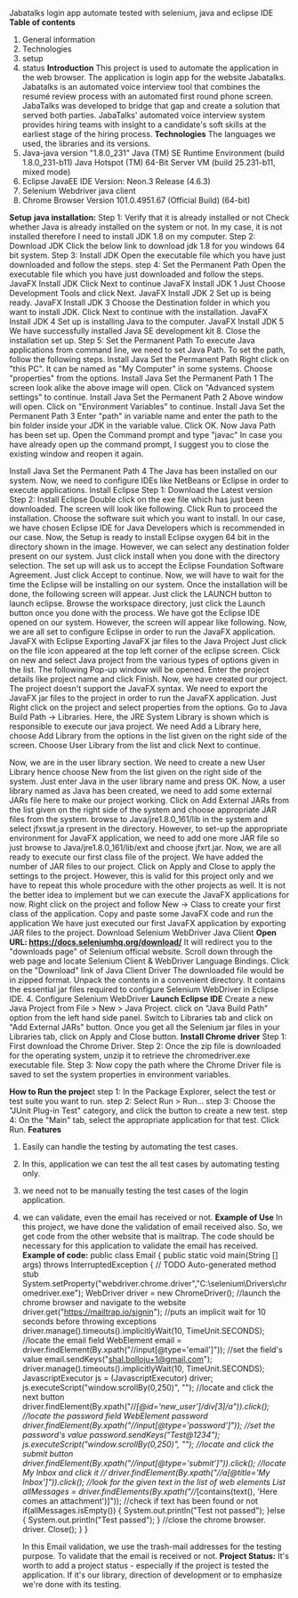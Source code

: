 Jabatalks login app automate tested with selenium, java and eclipse IDE 
 **Table of contents**
1. General information
2. Technologies
3. setup
4. status
  **Introduction**
This project is used to automate the application in the web browser. The application is login app for the website Jabatalks. Jabatalks is an automated voice interview tool that combines the resumé review process with an automated first round phone screen. JabaTalks was developed to bridge that gap and create a solution that served both parties. JabaTalks' automated voice interview system provides hiring teams with insight to a candidate's soft skills at the earliest stage of the hiring process.
**Technologies**
The languages we used, the libraries and its versions. 
1. Java-java version "1.8.0_231"
   Java (TM) SE Runtime Environment (build 1.8.0_231-b11)
   Java Hotspot (TM) 64-Bit Server VM (build 25.231-b11, mixed mode)
2. Eclipse JavaEE IDE 
   Version: Neon.3 Release (4.6.3)
3. Selenium Webdriver java client
4. Chrome Browser
   Version 101.0.4951.67 (Official Build) (64-bit)
 
**Setup**
**java installation:**
Step 1: Verify that it is already installed or not
 Check whether Java is already installed on the system or not. In my case, it is not installed         therefore I need to install JDK 1.8 on my computer.
Step 2: Download JDK
   Click the below link to download jdk 1.8 for you windows 64 bit system.
Step 3: Install JDK
 Open the executable file which you have just downloaded and follow the steps.
step 4: Set the Permanent Path
 Open the executable file which you have just downloaded and follow the steps.
JavaFX Install JDK
Click Next to continue
JavaFX Install JDK 1
Just Choose Development Tools and click Next.
JavaFX Install JDK 2
Set up is being ready.
JavaFX Install JDK 3
Choose the Destination folder in which you want to install JDK. Click Next to continue with the installation.
JavaFX Install JDK 4
Set up is installing Java to the computer.
JavaFX Install JDK 5
We have successfully installed Java SE development kit 8. Close the installation set up.
Step 5: Set the Permanent Path
To execute Java applications from command line, we need to set Java Path. To set the path, follow the following steps.
Install Java Set the Permanent Path
Right click on "this PC". It can be named as "My Computer" in some systems. Choose "properties" from the options.
Install Java Set the Permanent Path 1
The screen look alike the above image will open. Click on "Advanced system settings" to continue.
 Install Java Set the Permanent Path 2
Above window will open. Click on "Environment Variables" to continue.
Install Java Set the Permanent Path 3
Enter "path" in variable name and enter the path to the bin folder inside your JDK in the variable value. Click OK.
Now Java Path has been set up. Open the Command prompt and type "javac" In case you have already open up the command prompt, I suggest you to close the existing window and reopen it again.

 Install Java Set the Permanent Path 4
The Java has been installed on our system. Now, we need to configure IDEs like NetBeans or Eclipse in order to execute applications.
Install Eclipse
Step 1: Download the Latest version
Step 2: Install Eclipse
Double click on the exe file which has just been downloaded. The screen will look like following. Click Run to proceed the installation.
Choose the software suit which you want to install. In our case, we have chosen Eclipse IDE for Java Developers which is recommended in our case.
Now, the Setup is ready to install Eclipse oxygen 64 bit in the directory shown in the image. However, we can select any destination folder present on our system. Just click install when you done with the directory selection.
The set up will ask us to accept the Eclipse Foundation Software Agreement. Just click Accept to continue.
Now, we will have to wait for the time the Eclipse will be installing on our system. Once the installation will be done, the following screen will appear. Just click the LAUNCH button to launch eclipse.
Browse the workspace directory, just click the Launch button once you done with the process.
We have got the Eclipse IDE opened on our system. However, the screen will appear like following. Now, we are all set to configure Eclipse in order to run the JavaFX application.
JavaFX with Eclipse
Exporting JavaFX jar files to the Java Project
Just click on the file icon appeared at the top left corner of the eclipse screen. Click on new and select Java project from the various types of options given in the list.
The following Pop-up window will be opened. Enter the project details like project name and click Finish.
Now, we have created our project. The project doesn't support the JavaFX syntax. We need to export the JavaFX jar files to the project in order to run the JavaFX application.
Just Right click on the project and select properties from the options.
Go to Java Build Path → Libraries. Here, the JRE System Library is shown which is responsible to execute our java project. We need Add a Library here, choose Add Library from the options in the list given on the right side of the screen.
Choose User Library from the list and click Next to continue.

Now, we are in the user library section. We need to create a new User Library hence choose New from the list given on the right side of the system.
Just enter Java in the user library name and press OK.
Now, a user library named as Java has been created, we need to add some external JARs file here to make our project working.
Click on Add External JARs from the list given on the right side of the system and choose appropriate JAR files from the system.
browse to Java/jre1.8.0_161/lib in the system and select jfxswt.ja rpresent in the directory. However, to set-up the appropriate environment for JavaFX application, we need to add one more JAR file so just browse to Java/jre1.8.0_161/lib/ext and choose jfxrt.jar.
Now, we are all ready to execute our first class file of the project. We have added the number of JAR files to our project. Click on Apply and Close to apply the settings to the project.
However, this is valid for this project only and we have to repeat this whole procedure with the other projects as well. It is not the better idea to implement but we can execute the JavaFX applications for now.
Right click on the project and follow New → Class to create your first class of the application. Copy and paste some JavaFX code and run the application
We have just executed our first JavaFX application by exporting JAR files to the project.
Download Selenium WebDriver Java Client
**Open URL: https://docs.seleniumhq.org/download/**
It will redirect you to the "downloads page" of Selenium official website.
Scroll down through the web page and locate Selenium Client & WebDriver Language Bindings.
Click on the "Download" link of Java Client Driver
The downloaded file would be in zipped format. Unpack the contents in a convenient directory. It contains the essential jar files required to configure Selenium WebDriver in Eclipse IDE.
4. Configure Selenium WebDriver
**Launch Eclipse IDE**
Create a new Java Project from File > New > Java Project.
click on "Java Build Path" option from the left hand side panel.
Switch to Libraries tab and click on "Add External JARs" button.
Once you get all the Selenium jar files in your Libraries tab, click on Apply and Close button.
**Install Chrome driver**
Step 1: First download the Chrome Driver.
Step 2: Once the zip file is downloaded for the operating system, unzip it to retrieve the chromedriver.exe executable file.
Step 3: Now copy the path where the Chrome Driver file is saved to set the system properties in environment variables.

**How to Run the projec**t
step 1: In the Package Explorer, select the test or test suite you want to run.
step 2: Select Run > Run...
step 3: Choose the "JUnit Plug-in Test" category, and click the button to create a new test.
step 4: On the "Main" tab, select the appropriate application for that test.
Click Run.
**Features**
1. Easily can handle the testing by automating the test cases.
2. In this, application we can test the all test cases by automating testing only.
3. we need not to be manually testing the test cases of the login application.
4. we can validate, even the email has received or not.
**Example of Use**
In this project, we have done the validation of email received also. So, we get code from the other website that is mailtrap. The code should be necessary for this application to validate the email has received.
**Example of code:**
public class Email {
public static void main(String [] args) throws InterruptedException {
		// TODO Auto-generated method stub
System.setProperty("webdriver.chrome.driver","C:\\selenium\\Drivers\\chromedriver.exe");
  WebDriver driver = new ChromeDriver();
             //launch the chrome browser and navigate to the website
	      driver.get("https://mailtrap.io/signin");
	      //puts an implicit wait for 10 seconds before throwing exceptions
	      driver.manage().timeouts().implicitlyWait(10, TimeUnit.SECONDS);
                               //locate the email field
	      	WebElement email = driver.findElement(By.xpath("//input[@type='email']"));
                            //set the field's value
	      	email.sendKeys("shal.bolloju+1@gmail.com");
	      	driver.manage().timeouts().implicitlyWait(10, TimeUnit.SECONDS);
                            JavascriptExecutor js = (JavascriptExecutor) driver;
	      	js.executeScript("window.scrollBy(0,250)", "");
	      	//locate and click the next button
	             driver.findElement(By.xpath("//*[@id='new_user']/div[3]/a")).click();
                           //locate the password field
	      	WebElement password driver.findElement(By.xpath("//input[@type='password']"));
                              //set the password's value
	      	password.sendKeys("Test@1234");
	      	js.executeScript("window.scrollBy(0,250)", "");
                             //locate and click the submit button
	      	driver.findElement(By.xpath("//input[@type='submit']")).click();
                             //locate My Inbox and click it
	      	// driver.findElement(By.xpath("//a[@title='My Inbox']")).click();
	        //look for the given text in the list of web elements
	      	List<WebElement> allMessages = driver.findElements(By.xpath("//*[contains(text(),         'Here   comes an attachment')]"));
                            //check if text has been found or not
	      	if(allMessages.isEmpty()) {
	   		   System.out.println("Test not passed");
	      	}else {
	   		   System.out.println("Test passed");
	      	}
                              //close the chrome browser.
	      	driver. Close();
  }
}
   
    In this Email validation, we use the trash-mail addresses for the testing purpose. To validate that the email is received or not.
 **Project Status:**
 It's worth to add a project status - especially if the project is tested the application. If it's our library, direction of development or to emphasize we're done with its testing.
